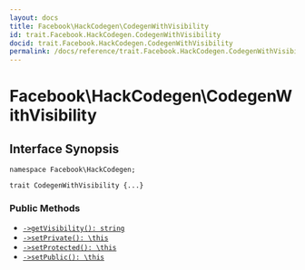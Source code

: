 ```yaml
---
layout: docs
title: Facebook\HackCodegen\CodegenWithVisibility
id: trait.Facebook.HackCodegen.CodegenWithVisibility
docid: trait.Facebook.HackCodegen.CodegenWithVisibility
permalink: /docs/reference/trait.Facebook.HackCodegen.CodegenWithVisibility.md
---
```

# Facebook\\HackCodegen\\CodegenWithVisibility




## Interface Synopsis




``` Hack
namespace Facebook\HackCodegen;

trait CodegenWithVisibility {...}
```




### Public Methods




+ [` ->getVisibility(): string `](<trait.Facebook.HackCodegen.CodegenWithVisibility.getVisibility.md>)
+ [` ->setPrivate(): \this `](<trait.Facebook.HackCodegen.CodegenWithVisibility.setPrivate.md>)
+ [` ->setProtected(): \this `](<trait.Facebook.HackCodegen.CodegenWithVisibility.setProtected.md>)
+ [` ->setPublic(): \this `](<trait.Facebook.HackCodegen.CodegenWithVisibility.setPublic.md>)
